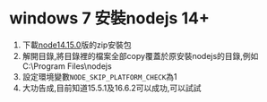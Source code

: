 # windows 7 安裝nodejs 14+
1. 下載[node14.15.0](https://nodejs.org/download/release/v14.15.0/)版的zip安裝包 
2. 解開目錄,將目錄裡的檔案全部copy覆蓋於原安裝nodejs的目錄,例如C:\Program Files\nodejs
3. 設定環境變數`NODE_SKIP_PLATFORM_CHECK`為1
4. 大功告成,目前知道15.5.1及16.6.2可以成功,可以試試
